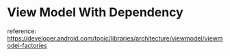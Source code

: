 ﻿# View Model With Dependency

  reference: https://developer.android.com/topic/libraries/architecture/viewmodel/viewmodel-factories
